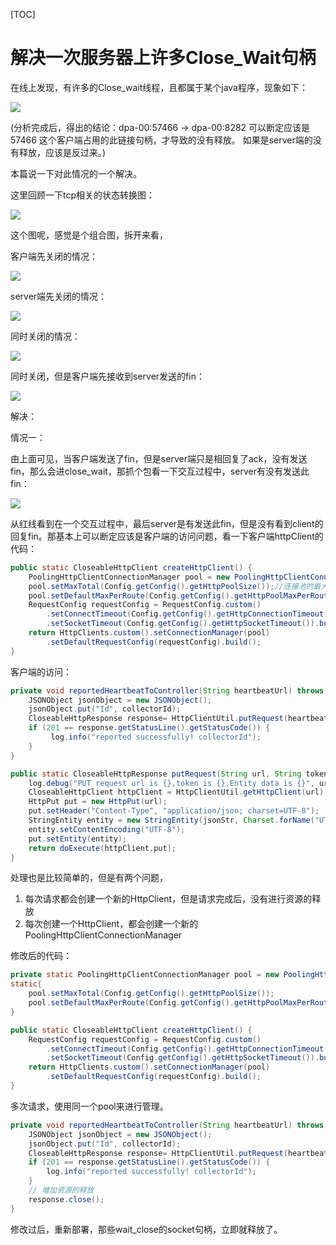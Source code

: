 [TOC]

# 解决一次服务器上许多Close_Wait句柄

在线上发现，有许多的Close_wait线程，且都属于某个java程序，现象如下：

![](close_wait.jpg)

(分析完成后，得出的结论：dpa-00:57466 -> dpa-00:8282 可以断定应该是 57466 这个客户端占用的此链接句柄，才导致的没有释放。 如果是server端的没有释放，应该是反过来。)

本篇说一下对此情况的一个解决。

这里回顾一下tcp相关的状态转换图：

![](../../image/tcp/tcp1.jpg)

这个图呢，感觉是个组合图，拆开来看，

客户端先关闭的情况：

![](../../image/tcp/tcp-client-close.jpg)

server端先关闭的情况：

![](../../image/tcp/tcp-server-close.jpg)

同时关闭的情况：

![](../../image/tcp/tcp-close-sync.jpg)

同时关闭，但是客户端先接收到server发送的fin：

![](../../image/tcp/tcp-receive-client-first.jpg)

解决：

情况一：

由上面可见，当客户端发送了fin，但是server端只是相回复了ack，没有发送fin，那么会进close_wait，那抓个包看一下交互过程中，server有没有发送此fin：

![](package.jpg)

从红线看到在一个交互过程中，最后server是有发送此fin，但是没有看到client的回复fin。那基本上可以断定应该是客户端的访问问题，看一下客户端httpClient的代码：

```java
public static CloseableHttpClient createHttpClient() {
    PoolingHttpClientConnectionManager pool = new PoolingHttpClientConnectionManager();
    pool.setMaxTotal(Config.getConfig().getHttpPoolSize());//连接池的最大连接数
    pool.setDefaultMaxPerRoute(Config.getConfig().getHttpPoolMaxPerRouteSize());
    RequestConfig requestConfig = RequestConfig.custom()
        .setConnectTimeout(Config.getConfig().getHttpConnectionTimeout())
        .setSocketTimeout(Config.getConfig().getHttpSocketTimeout()).build();
    return HttpClients.custom().setConnectionManager(pool)
        .setDefaultRequestConfig(requestConfig).build();
}
```

客户端的访问：

```java
private void reportedHeartbeatToController(String heartbeatUrl) throws Exception {
    JSONObject jsonObject = new JSONObject();
    jsonObject.put("Id", collectorId);
    CloseableHttpResponse response= HttpClientUtil.putRequest(heartbeatUrl,null,jsonObject.toString());
    if (201 == response.getStatusLine().getStatusCode()) {
         log.info("reported successfully! collectorId");
    }
}
```

```java
public static CloseableHttpResponse putRequest(String url, String token, String jsonStr) throws Exception {
    log.debug("PUT request url is {},token is {},Entity data is {}", url, token, jsonStr);
    CloseableHttpClient httpClient = HttpClientUtil.getHttpClient(url);
    HttpPut put = new HttpPut(url);
    put.setHeader("Content-Type", "application/json; charset=UTF-8");
    StringEntity entity = new StringEntity(jsonStr, Charset.forName("UTF-8"));
    entity.setContentEncoding("UTF-8");
    put.setEntity(entity);
    return doExecute(httpClient,put);
}
```

处理也是比较简单的，但是有两个问题，

1. 每次请求都会创建一个新的HttpClient，但是请求完成后，没有进行资源的释放
2. 每次创建一个HttpClient，都会创建一个新的PoolingHttpClientConnectionManager

修改后的代码：

```java
private static PoolingHttpClientConnectionManager pool = new PoolingHttpClientConnectionManager();
static{
    pool.setMaxTotal(Config.getConfig().getHttpPoolSize());
    pool.setDefaultMaxPerRoute(Config.getConfig().getHttpPoolMaxPerRouteSize());
}

public static CloseableHttpClient createHttpClient() {
    RequestConfig requestConfig = RequestConfig.custom()
        .setConnectTimeout(Config.getConfig().getHttpConnectionTimeout())
        .setSocketTimeout(Config.getConfig().getHttpSocketTimeout()).build();
    return HttpClients.custom().setConnectionManager(pool)
        .setDefaultRequestConfig(requestConfig).build();
}
```

多次请求，使用同一个pool来进行管理。

```java
private void reportedHeartbeatToController(String heartbeatUrl) throws Exception {
    JSONObject jsonObject = new JSONObject();
    jsonObject.put("Id", collectorId);
    CloseableHttpResponse response= HttpClientUtil.putRequest(heartbeatUrl,null,jsonObject.toString());
    if (201 == response.getStatusLine().getStatusCode()) {
        log.info("reported successfully! collectorId");
    }
    // 增加资源的释放
    response.close();
}
```

修改过后，重新部署，那些wait_close的socket句柄，立即就释放了。

















































